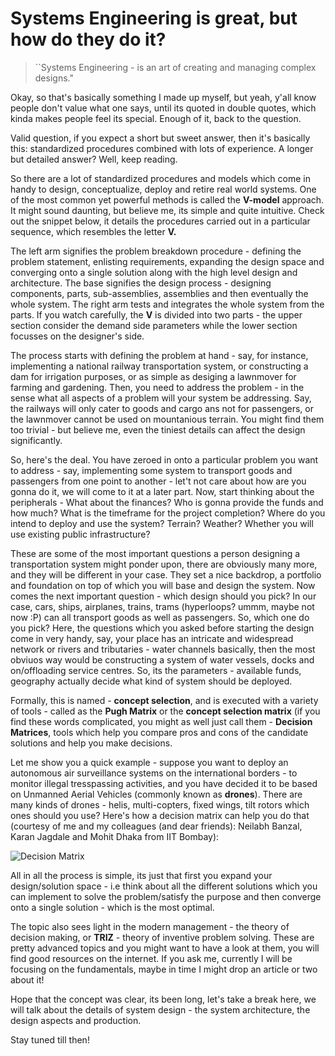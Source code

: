 # Systems Engineering is great, but how do they do it?

> ``Systems Engineering - is an art of creating and managing complex designs."

Okay, so that's basically something I made up myself, but yeah, y'all know people don't value what one says, until its quoted in double quotes, which kinda makes people feel its special. Enough of it, back to the question. 

Valid question, if you expect a short but sweet answer, then it's basically this: standardized procedures combined with lots of experience. A longer but detailed answer? Well, keep reading. 

So there are a lot of standardized procedures and models which come in handy to design, conceptualize, deploy and retire real world systems. One of the most common yet powerful methods is called the **V-model** approach. It might sound daunting, but believe me, its simple and quite intuitive. Check out the snippet below, it details the procedures carried out in a particular sequence, which resembles the letter **V.**

The left arm signifies the problem breakdown procedure - defining the problem statement, enlisting requirements, expanding the design space and converging onto a single solution along with the high level design and architecture. The base signifies the design process - designing components, parts, sub-assemblies, assemblies and then eventually the whole system. The right arm tests and integrates the whole system from the parts. If you watch carefully, the **V** is divided into two parts - the upper section consider the demand side parameters while the lower section focusses on the designer's side. 

The process starts with defining the problem at hand - say, for instance, implementing a national railway transportation system, or constructing a dam for irrigation purposes, or as simple as desiging a lawnmover for farming and gardening. Then, you need to address the problem - in the sense what all aspects of a problem will your system be addressing. Say, the railways will only cater to goods and cargo ans not for passengers, or the lawnmover cannot be used on mountanious terrain. You might find them too trivial - but believe me, even the tiniest details can affect the design significantly. 

So, here's the deal. You have zeroed in onto a particular problem you want to address - say, implementing some system to transport goods and passengers from one point to another - let't not care about how are you gonna do it, we will come to it at a later part. Now, start thinking about the peripherals - What about the finances? Who is gonna provide the funds and how much? What is the timeframe for the project completion? Where do you intend to deploy and use the system? Terrain? Weather? Whether you will use existing public infrastructure?

These are some of the most important questions a person designing a transportation system might ponder upon, there are obviously many more, and they will be different in your case. They set a nice backdrop, a portfolio and foundation on top of which you will base and design the system. Now comes the next important question - which design should you pick? In our case, cars, ships, airplanes, trains, trams (hyperloops? ummm, maybe not now :P) can all transport goods as well as passengers. So, which one do you pick? Here, the questions which you asked before starting the design come in very handy, say, your place has an intricate and widespread network or rivers and tributaries - water channels basically, then the most obviuos way would be constructing a system of water vessels, docks and on/offloading service centres. So, its the parameters - available funds, geography actually decide what kind of system should be deployed. 

Formally, this is named - **concept selection**, and is executed with a variety of tools - called as the **Pugh Matrix** or the **concept selection matrix** (if you find these words complicated, you might as well just call them - **Decision Matrices**, tools which help you compare pros and cons of the candidate solutions and help you make decisions. 

Let me show you a quick example - suppose you want to deploy an autonomous air surveillance systems on the international borders - to monitor illegal tresspassing activities, and you have decided it to be based on Unmanned Aerial Vehicles (commonly known as **drones**). There are many kinds of drones - helis, multi-copters, fixed wings, tilt rotors which ones should you use? Here's how a decision matrix can help you do that (courtesy of me and my colleagues (and dear friends): Neilabh Banzal, Karan Jagdale and Mohit Dhaka from IIT Bombay):

![Decision Matrix](https://sohamphanseiitb.github.io/Think-in-Systems/assets/system_engg/decision%20matrix.png)

All in all the process is simple, its just that first you expand your design/solution space - i.e think about all the different solutions which you can implement to solve the problem/satisfy the purpose and then converge onto a single solution - which is the most optimal.

The topic also sees light in the modern management - the theory of decision making, or **TRIZ** - theory of inventive problem solving. These are pretty advanced topics and you might want to have a look at them, you will find good resources on the internet. If you ask me, currently I will be focusing on the fundamentals, maybe in time I might drop an article or two about it!

Hope that the concept was clear, its been long, let's take a break here, we will talk about the details of system design - the system architecture, the design aspects and production.

Stay tuned till then!
